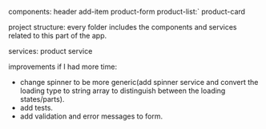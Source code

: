 components:
  header
  add-item
  product-form
  product-list:`
  product-card

project structure:
  every folder includes the components and services related to this part of the app.

services:
  product service

improvements if I had more time:
  - change spinner to be more generic(add spinner service and convert the loading type to string array
    to distinguish between the loading states/parts).
  - add tests.
  - add validation and error messages to form.
